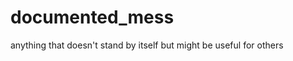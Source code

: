 documented_mess
===============

anything that doesn't stand by itself but might be useful for others
